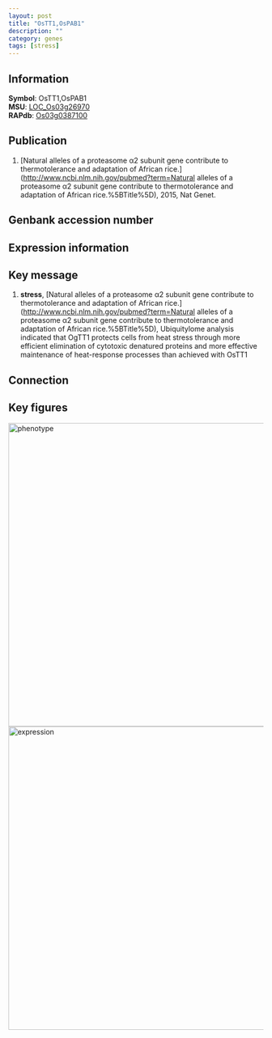 ```yaml
---
layout: post
title: "OsTT1,OsPAB1"
description: ""
category: genes
tags: [stress]
---
```


## Information
__Symbol__: OsTT1,OsPAB1  
__MSU__: [LOC_Os03g26970](http://rice.plantbiology.msu.edu/cgi-bin/ORF_infopage.cgi?orf=LOC_Os03g26970)  
__RAPdb__: [Os03g0387100](http://rapdb.dna.affrc.go.jp/viewer/gbrowse_details/irgsp1?name=Os03g0387100)  

## Publication
1. [Natural alleles of a proteasome α2 subunit gene contribute to thermotolerance and adaptation of African rice.](http://www.ncbi.nlm.nih.gov/pubmed?term=Natural alleles of a proteasome α2 subunit gene contribute to thermotolerance and adaptation of African rice.%5BTitle%5D), 2015, Nat Genet.

## Genbank accession number

## Expression information

## Key message
1. __stress__, [Natural alleles of a proteasome α2 subunit gene contribute to thermotolerance and adaptation of African rice.](http://www.ncbi.nlm.nih.gov/pubmed?term=Natural alleles of a proteasome α2 subunit gene contribute to thermotolerance and adaptation of African rice.%5BTitle%5D),  Ubiquitylome analysis indicated that OgTT1 protects cells from heat stress through more efficient elimination of cytotoxic denatured proteins and more effective maintenance of heat-response processes than achieved with OsTT1

## Connection

## Key figures
<img src="http://ricencode.github.io/images/OsTT1.pheno.png" alt="phenotype"  style="width: 600px;"/>

<img src="http://ricencode.github.io/images/OsTT1.exp.png" alt="expression"  style="width: 600px;"/>


